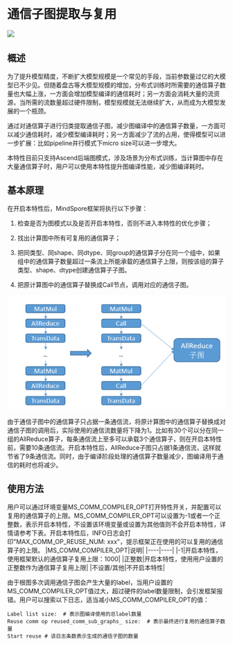# 通信子图提取与复用

<a href="https://gitee.com/mindspore/docs/blob/master/tutorials/experts/source_zh_cn/parallel/comm_subgraph.md" target="_blank"><img src="https://mindspore-website.obs.cn-north-4.myhuaweicloud.com/website-images/r2.0/resource/_static/logo_source.png"></a>

## 概述

为了提升模型精度，不断扩大模型规模是一个常见的手段，当前参数量过亿的大模型已不少见。但随着盘古等大模型规模的增加，分布式训练时所需要的通信算子数量也大幅上涨，一方面会增加模型编译的通信耗时；另一方面会消耗大量的流资源，当所需的流数量超过硬件限制，模型规模就无法继续扩大，从而成为大模型发展的一个瓶颈。

通过对通信算子进行归类提取通信子图，减少图编译中的通信算子数量，一方面可以减少通信耗时，减少模型编译耗时；另一方面减少了流的占用，使得模型可以进一步扩展：比如pipeline并行模式下micro size可以进一步增大。

本特性目前只支持Ascend后端图模式，涉及场景为分布式训练，当计算图中存在大量通信算子时，用户可以使用本特性提升图编译性能，减少图编译耗时。

## 基本原理

在开启本特性后，MindSpore框架将执行以下步骤：

1. 检查是否为图模式以及是否开启本特性，否则不进入本特性的优化步骤；

2. 找出计算图中所有可复用的通信算子；

3. 把同类型、同shape、同dtype、同group的通信算子分在同一个组中，如果组中的通信算子数量超过一条流上所能承载的通信算子上限，则按该组的算子类型、shape、dtype创建通信算子子图。

4. 把原计算图中的通信算子替换成Call节点，调用对应的通信子图。

![Comm Subgraph Reuse Description](./images/comm_subgraph.png)

由于通信子图中的通信算子只占据一条通信流，将原计算图中的通信算子替换成对通信子图的调用后，实际使用的通信流数量将下降为1。比如有30个可以分在同一组的AllReduce算子，每条通信流上至多可以承载3个通信算子，则在开启本特性前，需要10条通信流。开启本特性后，AllReduce子图只占据1条通信流，这样就节省了9条通信流。同时，由于编译阶段处理的通信算子数量减少，图编译用于通信的耗时也将减少。

## 使用方法

用户可以通过环境变量MS_COMM_COMPILER_OPT打开特性开关，并配置可以复用的通信算子的上限。MS_COMM_COMPILER_OPT可以设置为-1或者一个正整数，表示开启本特性，不设置该环境变量或设置为其他值则不会开启本特性，详情请参考下表。开启本特性后，INFO日志会打印"MAX_COMM_OP_REUSE_NUM: xxx"，提示框架正在使用的可以复用的通信算子的上限。
|MS_COMM_COMPILER_OPT|说明|
|----|----|
|-1|开启本特性，使用框架默认的通信算子复用上限：1000|
|正整数|开启本特性，使用用户设置的正整数作为通信算子复用上限|
|不设置/其他|不开启本特性|

由于根图多次调用通信子图会产生大量的label，当用户设置的MS_COMM_COMPILER_OPT值过大，超过硬件的label数量限制，会引发框架报错。用户可以搜索以下日志，适当减小MS_COMM_COMPILER_OPT的值：

```shell
Label list size:  # 表示图编译使用的总label数量
Reuse comm op reused_comm_sub_graphs_ size:  # 表示最终进行复用的通信算子数量
Start reuse # 该日志条数表示生成的通信子图的数量
```

